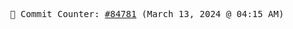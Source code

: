 <p align="center">
    <samp>
        📮 Commit Counter: <a href="https://github.com/Javascript-void0/Javascript-void0/commits/main">#84781</a> (March 13, 2024 @ 04:15 AM)
    </samp>
</p>